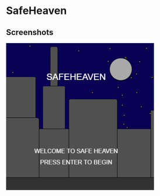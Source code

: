 # SafeHeaven


## Screenshots
![Title Screen](https://raw.githubusercontent.com/seif2627/SafeHeaven/refs/heads/main/Screenshot%202025-01-08%20025056.png)

